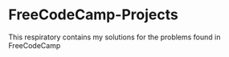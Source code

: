 # FreeCodeCamp-Projects
This respiratory contains my solutions for the problems found in FreeCodeCamp
